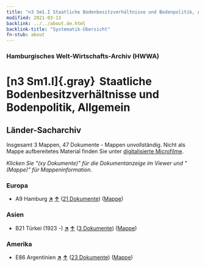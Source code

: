 ```yaml
---
title: "n3 Sm1.I Staatliche Bodenbesitzverhältnisse und Bodenpolitik, Allgemein"
modified: 2021-03-13
backlink: ../../about.de.html
backlink-title: "Systematik-Übersicht"
fn-stub: about
---
```


### Hamburgisches Welt-Wirtschafts-Archiv (HWWA)

# [n3 Sm1.I]{.gray}&#8201; Staatliche Bodenbesitzverhältnisse und Bodenpolitik, Allgemein&#160; 







## Länder-Sacharchiv




Insgesamt 3 Mappen, 47 Dokumente - Mappen unvollständig.
Nicht als Mappe aufbereitetes Material finden Sie unter [digitalisierte Microfilme](/film/h1_sh.de.html).

_Klicken Sie "(xy Dokumente)" für die Dokumentanzeige im Viewer und "(Mappe)" für Mappeninformation._




### Europa

- A9 Hamburg [**&nearr;**](../../../geo/i/140905/about.de.html "Hamburg (alle Mappen)") [**&uarr;**](../../../geo/about.de.html#A9 "Ländersystematik") (<a href="https://pm20.zbw.eu/iiifview/folder/sh/140905,145028" title="über: Hamburg : Staatliche Bodenbesitzverhältnisse und Bodenpolitik, Allgemein" target="_blank">21 Dokumente</a>) ([Mappe](../../../../folder/sh/1409xx/140905/1450xx/145028/about.de.html))

### Asien

- B21 Türkei (1923 -) [**&nearr;**](../../../geo/i/141111/about.de.html "Türkei (1923 -) (alle Mappen)") [**&uarr;**](../../../geo/about.de.html#B21 "Ländersystematik") (<a href="https://pm20.zbw.eu/iiifview/folder/sh/141111,145028" title="über: Türkei (1923 -) : Staatliche Bodenbesitzverhältnisse und Bodenpolitik, Allgemein" target="_blank">3 Dokumente</a>) ([Mappe](../../../../folder/sh/1411xx/141111/1450xx/145028/about.de.html))

### Amerika

- E86 Argentinien [**&nearr;**](../../../geo/i/141692/about.de.html "Argentinien (alle Mappen)") [**&uarr;**](../../../geo/about.de.html#E86 "Ländersystematik") (<a href="https://pm20.zbw.eu/iiifview/folder/sh/141692,145028" title="über: Argentinien : Staatliche Bodenbesitzverhältnisse und Bodenpolitik, Allgemein" target="_blank">23 Dokumente</a>) ([Mappe](../../../../folder/sh/1416xx/141692/1450xx/145028/about.de.html))








